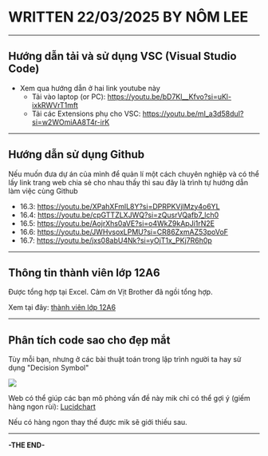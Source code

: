 # WRITTEN 22/03/2025 BY NÔM LEE

***

## Hướng dẫn tải và sử dụng **VSC (Visual Studio Code)**
- Xem qua hướng dẫn ở hai link youtube này
  - Tải vào laptop (or PC): https://youtu.be/bD7Kl__Kfvo?si=uKl-ixkRWVrT1mft
  - Tải các Extensions phụ cho VSC: https://youtu.be/mI_a3d58duI?si=w2WOmiAA8T4r-irK

---
## Hướng dẫn sử dụng **Github**

Nếu muốn đưa dự án của mình để quản lí một cách chuyên nghiệp và có thể lấy link trang web chia sẻ cho nhau thấy thì sau đây là trình tự hướng dẫn làm việc cùng Github

- 16.3: https://youtu.be/XPahXFmlL8Y?si=DPRPKVjlMzy4o6YL
- 16.4: https://youtu.be/cpGTTZLXJWQ?si=zQusrVQafb7_lch0
- 16.5: https://youtu.be/AojrXhs0aVE?si=o4WkZ9kApJi1rN2E
- 16.6: https://youtu.be/JWHvsoxLPMU?si=CR86ZxmAZ53poVoF
- 16.7: https://youtu.be/jxs08abU4Nk?si=yOjT1x_PKj7R6h0p

---
## Thông tin thành viên lớp 12A6

Được tổng hợp tại Excel. Cảm ơn Vịt Brother đã ngồi tổng hợp.

Xem tại đây: [thành viên lớp 12A6](https://onedrive.live.com/edit?id=EDF491B64D4DAAAF!s17d042ee163640d1b2c8e58685ae6f01&resid=EDF491B64D4DAAAF!s17d042ee163640d1b2c8e58685ae6f01&cid=edf491b64d4daaaf&ithint=file%2Cxlsx&redeem=aHR0cHM6Ly8xZHJ2Lm1zL3gvYy9lZGY0OTFiNjRkNGRhYWFmL0VlNUMwQmMyRnRGQXNzamxob1d1YndFQkxMRnVYWHJzenZ0WjlWc1RzaEFETkE_ZT1SQktENWI&migratedtospo=true&wdo=2)

---
## Phân tích code sao cho đẹp mắt

Tùy mỗi bạn, nhưng ở các bài thuật toán trong lập trình người ta hay sử dụng "Decision Symbol"

![](https://cdn.prod.website-files.com/6184b461a39ff13bfb8c0556/6269ff378453502238345e43_New%20Flowchart%20(1).png)

Web có thể giúp các bạn mô phỏng vấn đề này mik chỉ có thể gợi ý (giếm hàng ngon rùi): [Lucidchart](https://lucid.app/documents#/documents?folder_id=home)

Nếu có hàng ngon thay thế được mik sẽ giới thiếu sau. 

***
**-THE END-**
